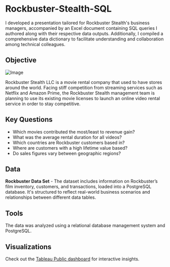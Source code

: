 # Rockbuster-Stealth-SQL
I developed a presentation tailored for Rockbuster Stealth's business managers, accompanied by an Excel document containing SQL queries I authored along with their respective data outputs. Additionally, I compiled a comprehensive data dictionary to facilitate understanding and collaboration among technical colleagues.
## Objective
![Image](https://github.com/sarahedens/Rockbuster-Stealth-SQL/assets/164972286/9e3d45c0-0613-45dc-980c-6c94ba657878)


Rockbuster Stealth LLC is a movie rental company that used to have stores around the world. Facing stiff competition from streaming services such as Netflix and Amazon Prime, the Rockbuster Stealth management team is planning to use its existing movie licenses to launch an online video rental service in order to stay competitive.

## Key Questions
- Which movies contributed the most/least to revenue gain?
- What was the average rental duration for all videos?
- Which countries are Rockbuster customers based in?
- Where are customers with a high lifetime value based?
- Do sales figures vary between geographic regions?

## Data
**Rockbuster Data Set** - The dataset includes information on Rockbuster’s film inventory, customers, and transactions, loaded into a PostgreSQL database. It's structured to reflect real-world business scenarios and relationships between different data tables.
## Tools
The data was analyzed using a relational database management system and PostgreSQL.

## Visualizations
Check out the [Tableau Public dashboard](https://public.tableau.com/app/profile/sarah.edens/viz/Task2_9Story_16932001907120/Story?publish=yes) for interactive insights.
